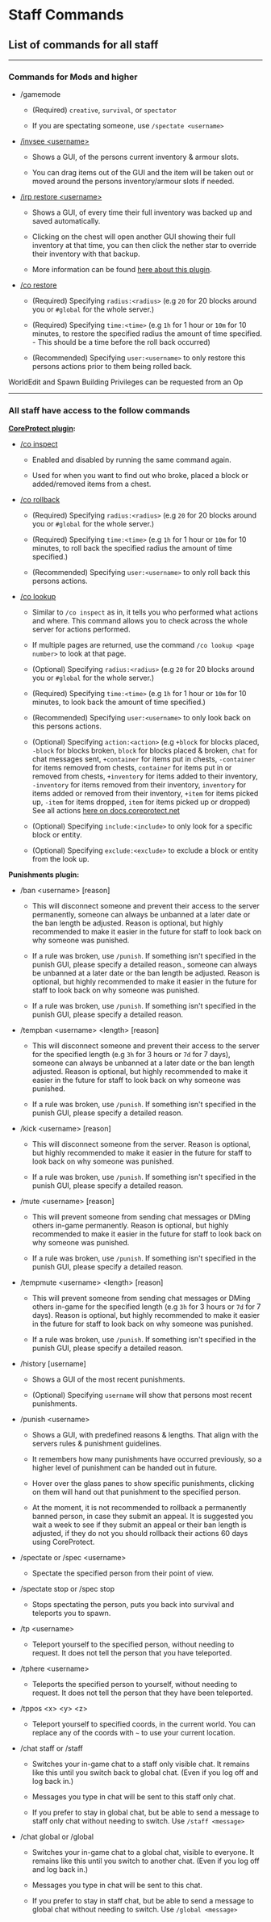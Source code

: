 # Staff Commands

## List of commands for all staff

---

### Commands for Mods and higher

- /gamemode 

  - (Required) `creative`, `survival`, or `spectator`

  - If you are spectating someone, use `/spectate <username>`

- [/invsee &lt;username&gt;](https://www.spigotmc.org/resources/inventory-rollback-plus-1-8-1-21-5.85811/#:~:text=Documentation-,Commands,-/irp%20restore%20%5Bname)

  - Shows a GUI, of the persons current inventory & armour slots.

  - You can drag items out of the GUI and the item will be taken out or moved around the persons inventory/armour slots if needed.

- [/irp restore &lt;username&gt;](https://www.spigotmc.org/resources/inventory-rollback-plus-1-8-1-21-5.85811/#:~:text=Documentation-,Commands,-/irp%20restore%20%5Bname)

  - Shows a GUI, of every time their full inventory was backed up and saved automatically.

  - Clicking on the chest will open another GUI showing their full inventory at that time, you can then click the nether star to override their inventory with that backup.

  - More information can be found [here about this plugin](https://www.spigotmc.org/resources/inventory-rollback-plus-1-8-1-21-5.85811/).

- [/co restore](https://docs.coreprotect.net/commands/#co-restore)

  - (Required) Specifying `radius:<radius>` (e.g `20` for 20 blocks around you or `#global` for the whole server.)

  - (Required) Specifying `time:<time>` (e.g `1h` for 1 hour or `10m` for 10 minutes, to restore the specified radius the amount of time specified. - This should be a time before the roll back occurred)

  - (Recommended) Specifying `user:<username>` to only restore this persons actions prior to them being rolled back.

WorldEdit and Spawn Building Privileges can be requested from an Op

---

### All staff have access to the follow commands

[**CoreProtect plugin**](https://docs.coreprotect.net/commands/)**:**

- [/co inspect](https://docs.coreprotect.net/commands/#co-inspect)

  - Enabled and disabled by running the same command again.

  - Used for when you want to find out who broke, placed a block or added/removed items from a chest.

- [/co rollback](https://docs.coreprotect.net/commands/#co-rollback)

  - (Required) Specifying `radius:<radius>` (e.g `20` for 20 blocks around you or `#global` for the whole server.)

  - (Required) Specifying `time:<time>` (e.g `1h` for 1 hour or `10m` for 10 minutes, to roll back the specified radius the amount of time specified.)

  - (Recommended) Specifying `user:<username>` to only roll back this persons actions.

- [/co lookup](https://docs.coreprotect.net/commands/#co-lookup)

  - Similar to `/co inspect` as in, it tells you who performed what actions and where. This command allows you to check across the whole server for actions performed.

  - If multiple pages are returned, use the command `/co lookup <page number>` to look at that page.

  - (Optional) Specifying `radius:<radius>` (e.g `20` for 20 blocks around you or `#global` for the whole server.)

  - (Required) Specifying `time:<time>` (e.g `1h` for 1 hour or `10m` for 10 minutes, to look back the amount of time specified.)

  - (Recommended) Specifying `user:<username>` to only look back on this persons actions.

  - (Optional) Specifying `action:<action>` (e.g `+block` for blocks placed, `-block` for blocks broken, `block` for blocks placed & broken, `chat` for chat messages sent, `+container` for items put in chests, `-container` for items removed from chests, `container` for items put in or removed from chests, `+inventory` for items added to their inventory, `-inventory` for items removed from their inventory, `inventory` for items added or removed from their inventory, `+item` for items picked up, `-item` for items dropped, `item` for items picked up or dropped) See all actions [here on docs.coreprotect.net](https://docs.coreprotect.net/commands/#aaction)

  - (Optional) Specifying `include:<include>` to only look for a specific block or entity.

  - (Optional) Specifying `exclude:<exclude>` to exclude a block or entity from the look up.

**Punishments plugin:**

- /ban &lt;username&gt; \[reason\]

  - This will disconnect someone and prevent their access to the server permanently, someone can always be unbanned at a later date or the ban length be adjusted. Reason is optional, but highly recommended to make it easier in the future for staff to look back on why someone was punished.

  - If a rule was broken, use `/punish`. If something isn't specified in the punish GUI, please specify a detailed reason., someone can always be unbanned at a later date or the ban length be adjusted. Reason is optional, but highly recommended to make it easier in the future for staff to look back on why someone was punished.

  - If a rule was broken, use `/punish`. If something isn't specified in the punish GUI, please specify a detailed reason.

- /tempban &lt;username&gt; &lt;length&gt; \[reason\]

  - This will disconnect someone and prevent their access to the server for the specified length (e.g `3h` for 3 hours or `7d` for 7 days), someone can always be unbanned at a later date or the ban length adjusted. Reason is optional, but highly recommended to make it easier in the future for staff to look back on why someone was punished.

  - If a rule was broken, use `/punish`. If something isn't specified in the punish GUI, please specify a detailed reason.

- /kick &lt;username&gt; \[reason\]

  - This will disconnect someone from the server. Reason is optional, but highly recommended to make it easier in the future for staff to look back on why someone was punished.

  - If a rule was broken, use `/punish`. If something isn't specified in the punish GUI, please specify a detailed reason.

- /mute &lt;username&gt; \[reason\]

  - This will prevent someone from sending chat messages or DMing others in-game permanently. Reason is optional, but highly recommended to make it easier in the future for staff to look back on why someone was punished.

  - If a rule was broken, use `/punish`. If something isn't specified in the punish GUI, please specify a detailed reason.

- /tempmute &lt;username&gt; &lt;length&gt; \[reason\]

  - This will prevent someone from sending chat messages or DMing others in-game for the specified length (e.g `3h` for 3 hours or `7d` for 7 days). Reason is optional, but highly recommended to make it easier in the future for staff to look back on why someone was punished.

  - If a rule was broken, use `/punish`. If something isn't specified in the punish GUI, please specify a detailed reason.

- /history \[username\]

  - Shows a GUI of the most recent punishments.

  - (Optional) Specifying `username` will show that persons most recent punishments.

- /punish &lt;username&gt;

  - Shows a GUI, with predefined reasons & lengths. That align with the servers rules & punishment guidelines.

  - It remembers how many punishments have occurred previously, so a higher level of punishment can be handed out in future. 

  - Hover over the glass panes to show specific punishments, clicking on them will hand out that punishment to the specified person.

  - At the moment, it is not recommended to rollback a permanently banned person, in case they submit an appeal. It is suggested you wait a week to see if they submit an appeal or their ban length is adjusted, if they do not you should rollback their actions 60 days using CoreProtect.

- /spectate or /spec &lt;username&gt;

  - Spectate the specified person from their point of view.

- /spectate stop or /spec stop

  - Stops spectating the person, puts you back into survival and teleports you to spawn.

- /tp &lt;username&gt;

  - Teleport yourself to the specified person, without needing to request. It does not tell the person that you have teleported.

- /tphere &lt;username&gt;

  - Teleports the specified person to yourself, without needing to request. It does not tell the person that they have been teleported.

- /tppos &lt;x&gt; &lt;y&gt; &lt;z&gt;

  - Teleport yourself to specified coords, in the current world. You can replace any of the coords with `~` to use your current location.

- /chat staff or /staff 

  - Switches your in-game chat to a staff only visible chat. It remains like this until you switch back to global chat. (Even if you log off and log back in.)

  - Messages you type in chat will be sent to this staff only chat.

  - If you prefer to stay in global chat, but be able to send a message to staff only chat without needing to switch. Use `/staff <message>`

- /chat global or /global 

  - Switches your in-game chat to a global chat, visible to everyone. It remains like this until you switch to another chat. (Even if you log off and log back in.)

  - Messages you type in chat will be sent to this chat.

  - If you prefer to stay in staff chat, but be able to send a message to global chat without needing to switch. Use `/global <message>`
